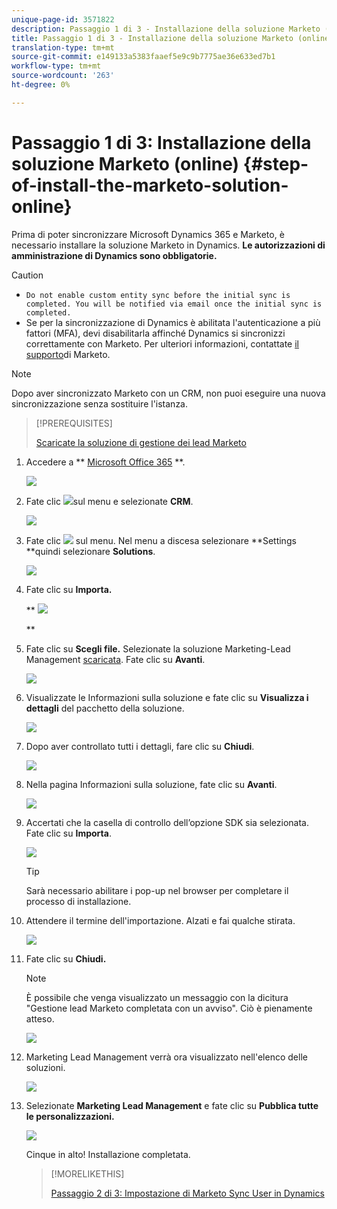 ```yaml
---
unique-page-id: 3571822
description: Passaggio 1 di 3 - Installazione della soluzione Marketo (Online) - Marketo Docs - Documentazione del prodotto
title: Passaggio 1 di 3 - Installazione della soluzione Marketo (online)
translation-type: tm+mt
source-git-commit: e149133a5383faaef5e9c9b7775ae36e633ed7b1
workflow-type: tm+mt
source-wordcount: '263'
ht-degree: 0%

---
```



# Passaggio 1 di 3: Installazione della soluzione Marketo (online) {#step-of-install-the-marketo-solution-online}

Prima di poter sincronizzare Microsoft Dynamics 365 e Marketo, è necessario installare la soluzione Marketo in Dynamics. **Le autorizzazioni di amministrazione di Dynamics sono obbligatorie.**

>[!CAUTION]
>
>* `Do not enable custom entity sync before the initial sync is completed. You will be notified via email once the initial sync is completed.`
>* Se per la sincronizzazione di Dynamics è abilitata l&#39;autenticazione a più fattori (MFA), devi disabilitarla affinché Dynamics si sincronizzi correttamente con Marketo. Per ulteriori informazioni, contattate [il supporto](http://nation.marketo.com/community/support_solutions)di Marketo.

>



>[!NOTE]
>
>Dopo aver sincronizzato Marketo con un CRM, non puoi eseguire una nuova sincronizzazione senza sostituire l&#39;istanza.

>[!PREREQUISITES]
>
>[Scaricate la soluzione di gestione dei lead Marketo](../../../../../product-docs/crm-sync/microsoft-dynamics-sync/sync-setup/download-the-marketo-lead-management-solution.md)

1. Accedere a ** [Microsoft Office 365](https://login.microsoftonline.com/) **.

   ![](assets/image2015-3-16-15-3a58-3a55.png)

1. Fate clic ![](assets/image2015-3-16-16-3a1-3a13.png)sul menu e selezionate **CRM**.

   ![](assets/image2015-3-16-16-3a0-3a10.png)

1. Fate clic ![](assets/image2015-5-13-10-3a5-3a8.png) sul menu. Nel menu a discesa selezionare **Settings **quindi selezionare **Solutions**.

   ![](assets/image2015-5-13-10-3a4-3a1.png)

1. Fate clic su **Importa.**

   ** ![](assets/image2015-3-19-8-3a34-3a8.png)

   **

1. Fate clic su **Scegli file.** Selezionate la soluzione Marketing-Lead Management [scaricata](../../../../../product-docs/crm-sync/microsoft-dynamics-sync/sync-setup/download-the-marketo-lead-management-solution.md). Fate clic su **Avanti**.

   ![](assets/image2015-10-9-14-3a44-3a14.png)

1. Visualizzate le Informazioni sulla soluzione e fate clic su **Visualizza i dettagli** del pacchetto della soluzione.

   ![](assets/image2015-10-9-15-3a4-3a16.png)

1. Dopo aver controllato tutti i dettagli, fare clic su **Chiudi**.

   ![](assets/image2015-10-9-14-3a57-3a3.png)

1. Nella pagina Informazioni sulla soluzione, fate clic su **Avanti**.

   ![](assets/image2015-10-9-14-3a59-3a24.png)

1. Accertati che la casella di controllo dell’opzione SDK sia selezionata. Fate clic su **Importa**.

   ![](assets/image2015-10-9-15-3a7-3a12.png)

   >[!TIP]
   >
   >Sarà necessario abilitare i pop-up nel browser per completare il processo di installazione.

1. Attendere il termine dell&#39;importazione. Alzati e fai qualche stirata.

   ![](assets/image2015-3-11-11-3a34-3a9.png)

1. Fate clic su **Chiudi.**

   >[!NOTE]
   >
   >È possibile che venga visualizzato un messaggio con la dicitura &quot;Gestione lead Marketo completata con un avviso&quot;. Ciò è pienamente atteso.

   ![](assets/image2015-3-13-9-3a54-3a39.png)

1. Marketing Lead Management verrà ora visualizzato nell&#39;elenco delle soluzioni.

   ![](assets/image2015-3-19-8-3a40-3a38.png)

1. Selezionate **Marketing Lead Management** e fate clic su **Pubblica tutte le personalizzazioni.**

   ![](assets/image2015-3-19-8-3a41-3a21.png)

   Cinque in alto! Installazione completata.

   >[!MORELIKETHIS]
   >
   >[Passaggio 2 di 3: Impostazione di Marketo Sync User in Dynamics](step-2-of-3-set-up.md)
